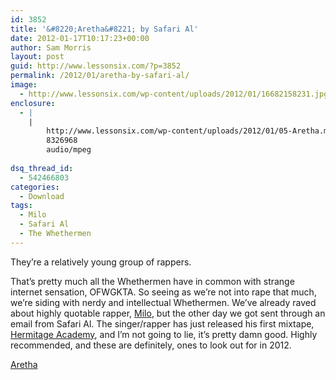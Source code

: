 ```yaml
---
id: 3852
title: '&#8220;Aretha&#8221; by Safari Al'
date: 2012-01-17T10:17:23+00:00
author: Sam Morris
layout: post
guid: http://www.lessonsix.com/?p=3852
permalink: /2012/01/aretha-by-safari-al/
image:
  - http://www.lessonsix.com/wp-content/uploads/2012/01/16682158231.jpg
enclosure:
  - |
    |
        http://www.lessonsix.com/wp-content/uploads/2012/01/05-Aretha.mp3
        8326968
        audio/mpeg
        
dsq_thread_id:
  - 542466803
categories:
  - Download
tags:
  - Milo
  - Safari Al
  - The Whethermen
---
```

They&#8217;re a relatively young group of rappers.

That&#8217;s pretty much all the Whethermen have in common with strange internet sensation, OFWGKTA. So seeing as we&#8217;re not into rape that much, we&#8217;re siding with nerdy and intellectual Whethermen. We&#8217;ve already raved about highly quotable rapper, [Milo](http://www.lessonsix.com/2011/12/introducing-milo/), but the other day we got sent through an email from Safari Al. The singer/rapper has just released his first mixtape, [Hermitage Academy](http://safarial.bandcamp.com/), and I&#8217;m not going to lie, it&#8217;s pretty damn good. Highly recommended, and these are definitely, ones to look out for in 2012.

[Aretha](http://www.lessonsix.com/wp-content/uploads/2012/01/05-Aretha.mp3)